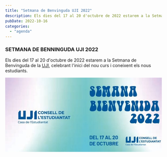 ```yaml
---
title: "Setmana de Benvinguda UJI 2022"
description: Els dies del 17 al 20 d'octubre de 2022 estarem a la Setmana de Benvinguda de la UJI, celebrant l'inici del nou curs i coneixent els nous estudiants.
pubDate: 2022-10-16
categories: 
  - "agenda"
---
```


### SETMANA DE BENNINGUDA UJI 2022

Els dies del 17 al 20 d'octubre de 2022 estarem a la Setmana de Benvinguda de la [UJI](https://www.google.es/maps/place/Universitat+Jaume+I/@39.9902105,-0.0511631,14z/data=!4m6!3m5!1s0xd5ffe0fca9b5147:0x1368bf53b3a7fb3f!8m2!3d39.9943481!4d-0.0702147!16zL20vMDg0dGNk?coh=164777&entry=tt&shorturl=1), celebrant l'inici del nou curs i coneixent els nous estudiants.

 ![](images/FfB3LQ8X0AAgyu6.jpg)
